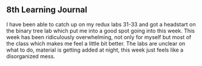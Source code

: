 ## 8th Learning Journal

I have been able to catch up on my redux labs 31-33 and got a headstart on the binary tree lab which put me into a good spot going into this week. This week has been ridiculously overwhelming, not only for myself but most of the class which makes me feel a little bit better. The labs are unclear on what to do, material is getting added at night, this week just feels like a disorganized mess.
